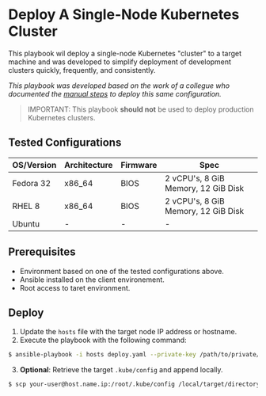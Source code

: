 # Deploy A Single-Node Kubernetes Cluster

This playbook wil deploy a single-node Kubernetes "cluster" to a target machine and was developed to simplify deployment of development clusters quickly, frequently, and consistently.

*This playbook was developed based on the work of a collegue who documented the [manual steps](https://www.zews.org/kubernetes-1-18-on-fedora-32-with-kubeadm/) to deploy this same configuration.*

> IMPORTANT: This playbook **should not** be used to deploy production Kubernetes clusters.

## Tested Configurations
| OS/Version | Architecture | Firmware | Spec
|------------|--------------|----------| ------------------------------------|
| Fedora 32  | x86_64       | BIOS     | 2 vCPU's, 8 GiB Memory, 12 GiB Disk |
| RHEL 8     | x86_64       | BIOS     | 2 vCPU's, 8 GiB Memory, 12 GiB Disk |
| Ubuntu | - | - | - |

## Prerequisites
 * Environment based on one of the tested configurations above.
 * Ansible installed on the client environement.
 * Root access to taret environment.

## Deploy

 1. Update the `hosts` file with the target node IP address or hostname.
 2. Execute the playbook with the following command: 
 ```bash
$ ansible-playbook -i hosts deploy.yaml --private-key /path/to/private/key.pem
```
 3. **Optional**: Retrieve the target `.kube/config` and append locally. 
 ```bash
 $ scp your-user@host.name.ip:/root/.kube/config /local/target/directory
 ```